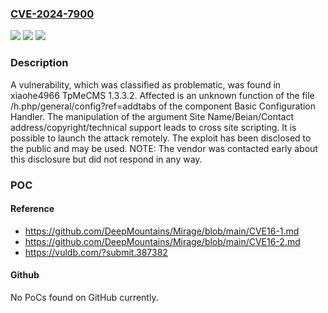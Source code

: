 ### [CVE-2024-7900](https://cve.mitre.org/cgi-bin/cvename.cgi?name=CVE-2024-7900)
![](https://img.shields.io/static/v1?label=Product&message=TpMeCMS&color=blue)
![](https://img.shields.io/static/v1?label=Version&message=%3D%201.3.3.2%20&color=brighgreen)
![](https://img.shields.io/static/v1?label=Vulnerability&message=CWE-79%20Cross%20Site%20Scripting&color=brighgreen)

### Description

A vulnerability, which was classified as problematic, was found in xiaohe4966 TpMeCMS 1.3.3.2. Affected is an unknown function of the file /h.php/general/config?ref=addtabs of the component Basic Configuration Handler. The manipulation of the argument Site Name/Beian/Contact address/copyright/technical support leads to cross site scripting. It is possible to launch the attack remotely. The exploit has been disclosed to the public and may be used. NOTE: The vendor was contacted early about this disclosure but did not respond in any way.

### POC

#### Reference
- https://github.com/DeepMountains/Mirage/blob/main/CVE16-1.md
- https://github.com/DeepMountains/Mirage/blob/main/CVE16-2.md
- https://vuldb.com/?submit.387382

#### Github
No PoCs found on GitHub currently.

